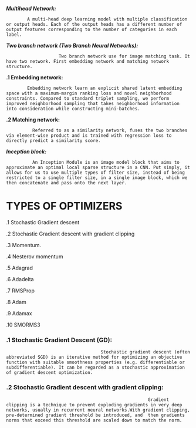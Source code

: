 
***Multihead Network:***
                    
		    A multi-head deep learning model with multiple classification or output heads. Each of the output heads has a different number of output features corresponding to the number of categories in each label.
		     
		     
***Two branch network (Two Branch Neural Networks):***
                                                
						Two branch network use for image matching task. It have two network. First embedding network and matching network structure.
						
						
**.1 Embedding network:**
                    
		    Embedding network learn an explicit shared latent embedding space with a maximum-margin ranking loss and novel neighborhood constraints. Compared to standard triplet sampling, we perform improved neighborhood sampling that takes neighborhood information into consideration while constructing mini-batches.
		    
		    
**.2 Matching network:**
                      
		      Referred to as a similarity network, fuses the two branches via element-wise product and is trained with regression loss to directly predict a similarity score.
						   
						   
***Inception block:***
		      
		      An Inception Module is an image model block that aims to approximate an optimal local sparse structure in a CNN. Put simply, it allows for us to use multiple types of filter size, instead of being restricted to a single filter size, in a single image block, which we then concatenate and pass onto the next layer.

# TYPES OF OPTIMIZERS #

.1 Stochastic Gradient descent

.2 Stochastic Gradient descent with gradient clipping

.3 Momentum.


.4 Nesterov momentum

.5 Adagrad

.6 Adadelta

.7 RMSProp

.8 Adam

.9 Adamax

.10 SMORMS3

### .1 Stochastic Gradient Descent (GD):
                                        Stochastic gradient descent (often abbreviated SGD) is an iterative method for optimizing an objective function with suitable smoothness properties (e.g. differentiable or subdifferentiable). It can be regarded as a stochastic approximation of gradient descent optimization.
					
### .2 Stochastic Gradient descent with gradient clipping:
                                                          Gradient clipping is a technique to prevent exploding gradients in very deep networks, usually in recurrent neural networks.With gradient clipping, pre-determined gradient threshold be introduced, and  then gradients norms that exceed this threshold are scaled down to match the norm.
